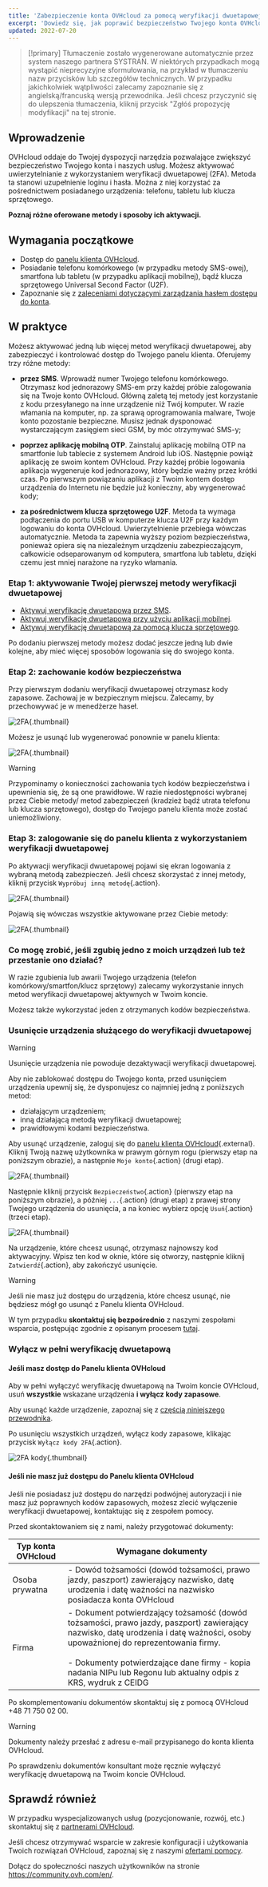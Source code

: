 ```yaml
---
title: 'Zabezpieczenie konta OVHcloud za pomocą weryfikacji dwuetapowej'
excerpt: 'Dowiedz się, jak poprawić bezpieczeństwo Twojego konta OVHcloud dzięki aktywacji weryfikacji dwuetapowej'
updated: 2022-07-20
---
```


> [!primary]
> Tłumaczenie zostało wygenerowane automatycznie przez system naszego partnera SYSTRAN. W niektórych przypadkach mogą wystąpić nieprecyzyjne sformułowania, na przykład w tłumaczeniu nazw przycisków lub szczegółów technicznych. W przypadku jakichkolwiek wątpliwości zalecamy zapoznanie się z angielską/francuską wersją przewodnika. Jeśli chcesz przyczynić się do ulepszenia tłumaczenia, kliknij przycisk "Zgłóś propozycję modyfikacji" na tej stronie.
>

## Wprowadzenie

OVHcloud oddaje do Twojej dyspozycji narzędzia pozwalające zwiększyć bezpieczeństwo Twojego konta i naszych usług.
Możesz aktywować uwierzytelnianie z wykorzystaniem weryfikacji dwuetapowej (2FA). Metoda ta stanowi uzupełnienie loginu i hasła. Można z niej korzystać za pośrednictwem posiadanego urządzenia: telefonu, tabletu lub klucza sprzętowego. 

**Poznaj różne oferowane metody i sposoby ich aktywacji.**

## Wymagania początkowe

- Dostęp do [panelu klienta OVHcloud](https://www.ovh.com/auth/?action=gotomanager&from=https://www.ovh.pl/&ovhSubsidiary=pl).
- Posiadanie telefonu komórkowego (w przypadku metody SMS-owej), smartfona lub tabletu (w przypadku aplikacji mobilnej), bądź klucza sprzętowego Universal Second Factor (U2F).
- Zapoznanie się z [zaleceniami dotyczącymi zarządzania hasłem dostępu do konta](/pages/account_and_service_management/account_information/manage-ovh-password).

## W praktyce

Możesz aktywować jedną lub więcej metod weryfikacji dwuetapowej, aby zabezpieczyć i kontrolować dostęp do Twojego panelu klienta.
Oferujemy trzy różne metody:

- **przez SMS**. Wprowadź numer Twojego telefonu komórkowego. Otrzymasz kod jednorazowy SMS-em przy każdej próbie zalogowania się na Twoje konto OVHcloud. Główną zaletą tej metody jest korzystanie z kodu przesyłanego na inne urządzenie niż Twój komputer. W razie włamania na komputer, np. za sprawą oprogramowania malware, Twoje konto pozostanie bezpieczne. Musisz jednak dysponować wystarczającym zasięgiem sieci GSM, by móc otrzymywać SMS-y;

- **poprzez aplikację mobilną OTP**. Zainstaluj aplikację mobilną OTP na smartfonie lub tablecie z systemem Android lub iOS. Następnie powiąż aplikację ze swoim kontem OVHcloud. Przy każdej próbie logowania aplikacja wygeneruje kod jednorazowy, który będzie ważny przez krótki czas.
Po pierwszym powiązaniu aplikacji z Twoim kontem dostęp urządzenia do Internetu nie będzie już konieczny, aby wygenerować kody;

- **za pośrednictwem klucza sprzętowego U2F**. Metoda ta wymaga podłączenia do portu USB w komputerze klucza U2F przy każdym logowaniu do konta OVHcloud. Uwierzytelnienie przebiega wówczas automatycznie. Metoda ta zapewnia wyższy poziom bezpieczeństwa, ponieważ opiera się na niezależnym urządzeniu zabezpieczającym, całkowicie odseparowanym od komputera, smartfona lub tabletu, dzięki czemu jest mniej narażone na ryzyko włamania.

### Etap 1: aktywowanie Twojej pierwszej metody weryfikacji dwuetapowej

- [Aktywuj weryfikację dwuetapową przez SMS](/pages/account_and_service_management/account_information/enable-2fa-with-sms).
- [Aktywuj weryfikację dwuetapową przy użyciu aplikacji mobilnej](/pages/account_and_service_management/account_information/enable-2fa-with-mobile-app).
- [Aktywuj weryfikację dwuetapową za pomocą klucza sprzętowego](/pages/account_and_service_management/account_information/enable-2fa-with-security-key).

Po dodaniu pierwszej metody możesz dodać jeszcze jedną lub dwie kolejne, aby mieć więcej sposobów logowania się do swojego konta.

### Etap 2: zachowanie kodów bezpieczeństwa

Przy pierwszym dodaniu weryfikacji dwuetapowej otrzymasz kody zapasowe. Zachowaj je w bezpiecznym miejscu. Zalecamy, by przechowywać je w menedżerze haseł.

![2FA](images/2facodes.png){.thumbnail}

Możesz je usunąć lub wygenerować ponownie w panelu klienta:

![2FA](images/2facodesaction.png){.thumbnail}

> [!warning]
>
> Przypominamy o konieczności zachowania tych kodów bezpieczeństwa i upewnienia się, że są one prawidłowe. W razie niedostępności wybranej przez Ciebie metody/ metod zabezpieczeń (kradzież bądź utrata telefonu lub klucza sprzętowego), dostęp do Twojego panelu klienta może zostać uniemożliwiony.
> 

### Etap 3: zalogowanie się do panelu klienta z wykorzystaniem weryfikacji dwuetapowej

Po aktywacji weryfikacji dwuetapowej pojawi się ekran logowania z wybraną metodą zabezpieczeń. Jeśli chcesz skorzystać z innej metody, kliknij przycisk `Wypróbuj inną metodę`{.action}.

![2FA](images/2fasmsloginedit.png){.thumbnail}

Pojawią się wówczas wszystkie aktywowane przez Ciebie metody:

![2FA](images/2faloginchoice.png){.thumbnail}

### Co mogę zrobić, jeśli zgubię jedno z moich urządzeń lub też przestanie ono działać?

W razie zgubienia lub awarii Twojego urządzenia (telefon komórkowy/smartfon/klucz sprzętowy) zalecamy wykorzystanie innych metod weryfikacji dwuetapowej aktywnych w Twoim koncie.

Możesz także wykorzystać jeden z otrzymanych kodów bezpieczeństwa. 

### Usunięcie urządzenia służącego do weryfikacji dwuetapowej <a name="delete-device"></a>

> [!warning]
>
> Usunięcie urządzenia nie powoduje dezaktywacji weryfikacji dwuetapowej. 
> 
> Aby nie zablokować dostępu do Twojego konta, przed usunięciem urządzenia upewnij się, że dysponujesz co najmniej jedną z poniższych metod:
> 
> - działającym urządzeniem;
> - inną działającą metodą weryfikacji dwuetapowej; 
> - prawidłowymi kodami bezpieczeństwa.
> 

Aby usunąć urządzenie, zaloguj się do [panelu klienta OVHcloud](https://www.ovh.com/auth/?action=gotomanager&from=https://www.ovh.pl/&ovhSubsidiary=pl){.external}. Kliknij Twoją nazwę użytkownika w prawym górnym rogu (pierwszy etap na poniższym obrazie), a następnie `Moje konto`{.action} (drugi etap). 

![2FA](images/hub2FAb.png){.thumbnail}

Następnie kliknij przycisk `Bezpieczeństwo`{.action} (pierwszy etap na poniższym obrazie), a później `...`{.action} (drugi etap) z prawej strony Twojego urządzenia do usunięcia, a na koniec wybierz opcję `Usuń`{.action} (trzeci etap).

![2FA](images/hub2FAc.png){.thumbnail}

Na urządzenie, które chcesz usunąć, otrzymasz najnowszy kod aktywacyjny. Wpisz ten kod w oknie, które się otworzy, następnie kliknij `Zatwierdź`{.action}, aby zakończyć usunięcie.

> [!warning]
>
> Jeśli nie masz już dostępu do urządzenia, które chcesz usunąć, nie będziesz mógł go usunąć z Panelu klienta OVHcloud.
>
> W tym przypadku **skontaktuj się bezpośrednio** z naszymi zespołami wsparcia, postępując zgodnie z opisanym procesem [tutaj](#2FA-deletion).
>

### Wyłącz w pełni weryfikację dwuetapową <a name="disable-2fa"></a>

#### Jeśli masz dostęp do Panelu klienta OVHcloud

Aby w pełni wyłączyć weryfikację dwuetapową na Twoim koncie OVHcloud, usuń **wszystkie** wskazane urządzenia **i wyłącz kody zapasowe**.

Aby usunąć każde urządzenie, zapoznaj się z [częścią niniejszego przewodnika](#delete-device).

Po usunięciu wszystkich urządzeń, wyłącz kody zapasowe, klikając przycisk `Wyłącz kody 2FA`{.action}.

![2FA kody](images/disabling-codes.png){.thumbnail}

#### Jeśli nie masz już dostępu do Panelu klienta OVHcloud <a name="2FA-deletion"></a>

Jeśli nie posiadasz już dostępu do narzędzi podwójnej autoryzacji  i nie masz już poprawnych kodów zapasowych, możesz zlecić wyłączenie weryfikacji dwuetapowej, kontaktując się z zespołem pomocy.

Przed skontaktowaniem się z nami, należy przygotować dokumenty:

|Typ konta OVHcloud|Wymagane dokumenty|
|---|---|
|Osoba prywatna|- Dowód tożsamości (dowód tożsamości, prawo jazdy, paszport) zawierający nazwisko, datę urodzenia i datę ważności na nazwisko posiadacza konta OVHcloud|
|Firma|- Dokument potwierdzający tożsamość (dowód tożsamości, prawo jazdy, paszport) zawierający nazwisko, datę urodzenia i datę ważności, osoby upoważnionej do reprezentowania firmy.<br><br>- Dokumenty potwierdzające dane firmy - kopia nadania NIPu lub Regonu lub aktualny odpis z KRS, wydruk z CEIDG|

Po skomplementowaniu dokumentów skontaktuj się z pomocą OVHcloud +48 71 750 02 00.

> [!warning]
> Dokumenty należy przesłać z adresu e-mail przypisanego do konta klienta OVHcloud.

Po sprawdzeniu dokumentów konsultant może ręcznie wyłączyć weryfikację dwuetapową na Twoim koncie OVHcloud.

## Sprawdź również

W przypadku wyspecjalizowanych usług (pozycjonowanie, rozwój, etc.) skontaktuj się z [partnerami OVHcloud](https://partner.ovhcloud.com/pl/directory/).

Jeśli chcesz otrzymywać wsparcie w zakresie konfiguracji i użytkowania Twoich rozwiązań OVHcloud, zapoznaj się z naszymi [ofertami pomocy](https://www.ovhcloud.com/pl/support-levels/).

Dołącz do społeczności naszych użytkowników na stronie <https://community.ovh.com/en/>. 